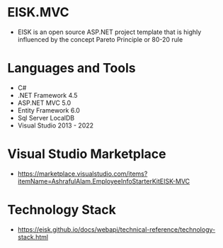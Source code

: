 # EISK.MVC
+ EISK is an open source ASP.NET project template that is highly influenced by the concept Pareto Principle or 80-20 rule

# Languages and Tools
+ C#
+ .NET Framework 4.5
+ ASP.NET MVC 5.0
+ Entity Framework 6.0
+ Sql Server LocalDB
+ Visual Studio 2013 - 2022

# Visual Studio Marketplace
+ https://marketplace.visualstudio.com/items?itemName=AshrafulAlam.EmployeeInfoStarterKitEISK-MVC

# Technology Stack
+ https://eisk.github.io/docs/webapi/technical-reference/technology-stack.html
